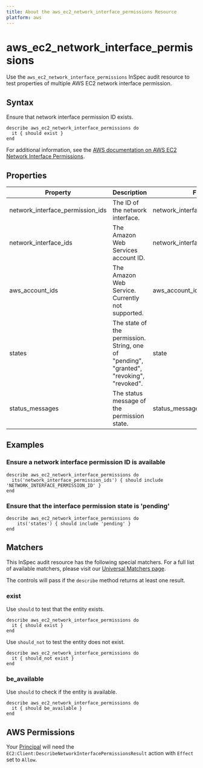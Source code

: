 ```yaml
---
title: About the aws_ec2_network_interface_permissions Resource
platform: aws
---
```


# aws_ec2_network_interface_permissions

Use the `aws_ec2_network_interface_permissions` InSpec audit resource to test properties of multiple AWS EC2 network interface permission.

## Syntax

Ensure that network interface permission ID exists.

    describe aws_ec2_network_interface_permissions do
      it { should exist }
    end

For additional information, see the [AWS documentation on AWS EC2 Network Interface Permissions](https://docs.aws.amazon.com/AWSCloudFormation/latest/UserGuide/aws-resource-ec2-networkinterfacepermission.html).

## Properties

| Property | Description | Field |
| --- | --- | --- |
| network_interface_permission_ids | The ID of the network interface. | network_interface_permission_id |
| network_interface_ids |  The Amazon Web Services account ID. | network_interface_id |
| aws_account_ids |The Amazon Web Service. Currently not supported. | aws_account_id|
| states |The state of the permission.  String, one of "pending", "granted", "revoking", "revoked". | state |
| status_messages | The status message of the permission state. | status_message |

## Examples

### Ensure a network interface permission ID is available

    describe aws_ec2_network_interface_permissions do
      its('network_interface_permission_ids') { should include 'NETWORK_INTERFACE_PERMISSION_ID' }
    end

### Ensure that the interface permission state is 'pending'

    describe aws_ec2_network_interface_permissions do
        its('states') { should include 'pending' }
    end

## Matchers

This InSpec audit resource has the following special matchers. For a full list of available matchers, please visit our [Universal Matchers page](https://www.inspec.io/docs/reference/matchers/).

The controls will pass if the `describe` method returns at least one result.

### exist

Use `should` to test that the entity exists.

    describe aws_ec2_network_interface_permissions do
      it { should exist }
    end

Use `should_not` to test the entity does not exist.

    describe aws_ec2_network_interface_permissions do
      it { should_not exist }
    end

### be_available

Use `should` to check if the entity is available.

    describe aws_ec2_network_interface_permissions do
      it { should be_available }
    end

## AWS Permissions

Your [Principal](https://docs.aws.amazon.com/IAM/latest/UserGuide/intro-structure.html#intro-structure-principal) will need the `EC2:Client:DescribeNetworkInterfacePermissionsResult` action with `Effect` set to `Allow`.
